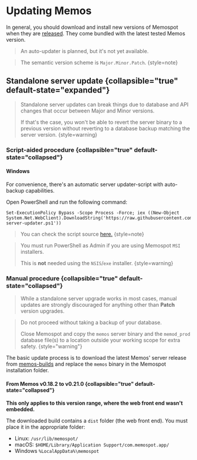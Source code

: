 # Updating Memos

In general, you should download and install new versions of Memospot when they
are [released](https://github.com/lincolnthalles/memospot/releases). They come
bundled with the latest tested Memos version.

> An auto-updater is planned, but it's not yet available.

> The semantic version scheme is `Major.Minor.Patch`. {style=note}

## Standalone server update {collapsible="true" default-state="expanded"}

> Standalone server updates can break things due to database and API changes
> that occur between Major and Minor versions.
>
> If that's the case, you won't be able to revert the server binary to a
> previous version without reverting to a database backup matching the server
> version. {style=warning}

### Script-aided procedure {collapsible="true" default-state="collapsed"}

#### Windows

For convenience, there's an automatic server updater-script with auto-backup
capabilities.

Open PowerShell and run the following command:

```Shell
Set-ExecutionPolicy Bypass -Scope Process -Force; iex ((New-Object System.Net.WebClient).DownloadString('https://raw.githubusercontent.com/lincolnthalles/memospot/main/memos-server-updater.ps1'))
```

> You can check the script source
> [here.](https://raw.githubusercontent.com/lincolnthalles/memospot/main/memos-server-updater.ps1)
> {style=note}

> You must run PowerShell as Admin if you are using Memospot `MSI` installers.
>
> This is **not** needed using the `NSIS`/`exe` installer. {style=warning}

### Manual procedure {collapsible="true" default-state="collapsed"}

> While a standalone server upgrade works in most cases, manual updates are
> strongly discouraged for anything other than **Patch** version upgrades.

> Do not proceed without taking a backup of your database.
>
> Close Memospot and copy the `memos` server binary and the `memod_prod`
> database file(s) to a location outside your working scope for extra safety.
> {style="warning"}

The basic update process is to download the latest Memos' server release from
[memos-builds](https://github.com/lincolnthalles/memos-builds/releases) and
replace the `memos` binary in the Memospot installation folder.

#### From Memos v0.18.2 to v0.21.0 {collapsible="true" default-state="collapsed"}

**This only applies to this version range, where the web front end wasn't
embedded.**

The downloaded build contains a `dist` folder (the web front end). You must
place it in the appropriate folder:

- Linux: `/usr/lib/memospot/`
- macOS: `$HOME/Library/Application Support/com.memospot.app/`
- Windows `%LocalAppData%\memospot`
